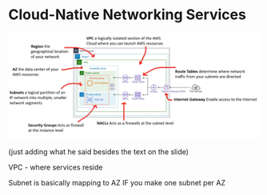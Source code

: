 # Cloud-Native Networking Services

![Untitled](Cloud-Native%20Networking%20Services%2028cfb098a33d4bd381b4f99bd2c6986f/Untitled.png)

(just adding what he said besides the text on the slide)

VPC - where services reside

Subnet is basically mapping to AZ IF you make one subnet per AZ
